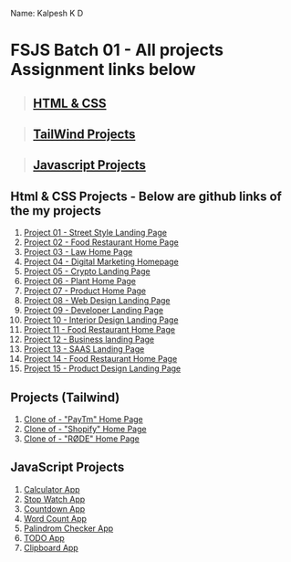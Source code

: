 Name: Kalpesh K D

# FSJS Batch 01  - All projects Assignment links below 
> ## [HTML & CSS](#html--css-projects---below-are-github-links-of-the-my-projects)

> ## [TailWind Projects](#tailwind-projects)

> ## [Javascript Projects](#javascript-projects-1)

## Html & CSS Projects - Below are github links of the my projects

1. [Project 01 - Street Style Landing Page](https://github.com/kalpeshdhotre/live-class-project-01)
2. [Project 02 - Food Restaurant Home Page](https://github.com/kalpeshdhotre/live-class-project-02)
3. [Project 03 - Law Home Page](https://github.com/kalpeshdhotre/live-class-project-03)
4. [Project 04 - Digital Marketing Homepage](https://github.com/kalpeshdhotre/live-class-project-04)
5. [Project 05 - Crypto Landing Page](https://github.com/kalpeshdhotre/live-class-project-05)
6. [Project 06 - Plant Home Page](https://github.com/kalpeshdhotre/live-class-project-06)
7. [Project 07 - Product Home Page](https://github.com/kalpeshdhotre/live-class-project-07)
8. [Project 08 - Web Design Landing Page](https://github.com/kalpeshdhotre/live-class-project-08)
9. [Project 09 - Developer Landing Page](https://github.com/kalpeshdhotre/live-class-project-09)
10. [Project 10 - Interior Design Landing Page](https://github.com/kalpeshdhotre/live-class-project-10)
12. [Project 11 - Food Restaurant Home Page](https://github.com/kalpeshdhotre/live-class-project-11)
11. [Project 12 - Business landing Page](https://github.com/kalpeshdhotre/live-class-project-12)
11. [Project 13 - SAAS Landing Page](https://github.com/kalpeshdhotre/live-class-project-13)
11. [Project 14 - Food Restaurant Home Page](https://github.com/kalpeshdhotre/live-class-project-14)
11. [Project 15 - Product Design Landing Page](https://github.com/kalpeshdhotre/live-class-project-15)

## Projects (Tailwind)

1. [Clone of - "PayTm" Home Page](https://github.com/kalpeshdhotre/tailwindcss-paytm-clone)
2. [Clone of - "Shopify" Home Page](https://github.com/kalpeshdhotre/-TaleWindCSS-shopify-Clone)
3. [Clone of - "RØDE" Home Page](https://github.com/kalpeshdhotre/TaleWindCSS-Rode-Clone)

## JavaScript Projects

1. [Calculator App](https://github.com/kalpeshdhotre/JSProjectCalculatorApp)
2. [Stop Watch App](https://github.com/kalpeshdhotre/JSProject_StopWatchApp)
3. [Countdown App](https://github.com/kalpeshdhotre/JSProject_CountdownApp)
4. [Word Count App](https://github.com/kalpeshdhotre/JSProject_WordCountApp)
5. [Palindrom Checker App](https://github.com/kalpeshdhotre/JSProjectPalindromChecker)
6. [TODO App](https://github.com/kalpeshdhotre/JSProjectTODOApp)
7. [Clipboard App](https://github.com/kalpeshdhotre/JSProjectClipboardApp)